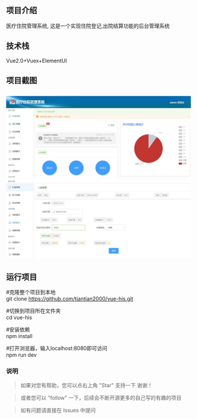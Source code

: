 <h2>项目介绍</h2>

医疗住院管理系统, 这是一个实现住院登记,出院结算功能的后台管理系统

<h2>技术栈</h2>
Vue2.0+Vuex+ElementUI

<h2>项目截图<h2>
<img src="https://github.com/tiantian2000/vue-his/blob/master/示例.jpg"/>
<img src="https://github.com/tiantian2000/vue-his/blob/master/示例1.jpg"/>
<h2> 运行项目</h2>

#克隆整个项目到本地<br>
git clone https://github.com/tiantian2000/vue-his.git

#切换到项目所在文件夹<br>
cd vue-his

#安装依赖<br>
npm install

#打开浏览器，输入localhost:8080即可访问<br>
npm run dev


### 说明
>  如果对您有帮助，您可以点右上角 "Star" 支持一下 谢谢！

>  或者您可以 "follow" 一下，后续会不断开源更多的自己写的有趣的项目

> 如有问题请直接在 Issues 中提问
